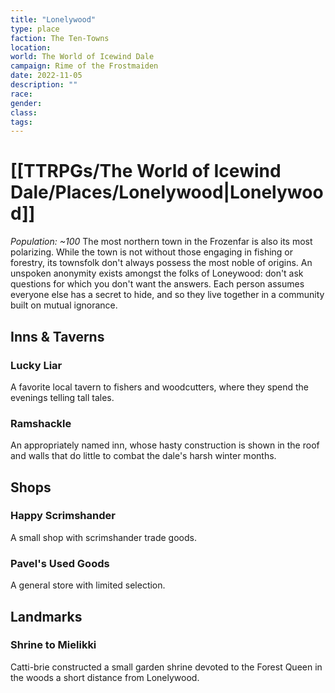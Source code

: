 ```yaml
---
title: "Lonelywood"
type: place
faction: The Ten-Towns
location: 
world: The World of Icewind Dale
campaign: Rime of the Frostmaiden
date: 2022-11-05
description: ""
race: 
gender: 
class: 
tags: 
---
```

# [[TTRPGs/The World of Icewind Dale/Places/Lonelywood|Lonelywood]]
_Population: ~100_
The most northern town in the Frozenfar is also its most polarizing. While the town is not without those engaging in fishing or forestry, its townsfolk don't always possess the most noble of origins. An unspoken anonymity exists amongst the folks of Loneywood: don't ask questions for which you don't want the answers. Each person assumes everyone else has a secret to hide, and so they live together in a community built on mutual ignorance.

## Inns & Taverns
### Lucky Liar
A favorite local tavern to fishers and woodcutters, where
they spend the evenings telling tall tales.
### Ramshackle
An appropriately named inn, whose hasty construction is shown in the roof and walls that do little to combat the dale's harsh winter months.

## Shops
### Happy Scrimshander
A small shop with scrimshander trade goods.
### Pavel's Used Goods
A general store with limited selection.

## Landmarks
### Shrine to Mielikki
Catti-brie constructed a small garden shrine devoted to the Forest Queen in the woods a short distance from Lonelywood.